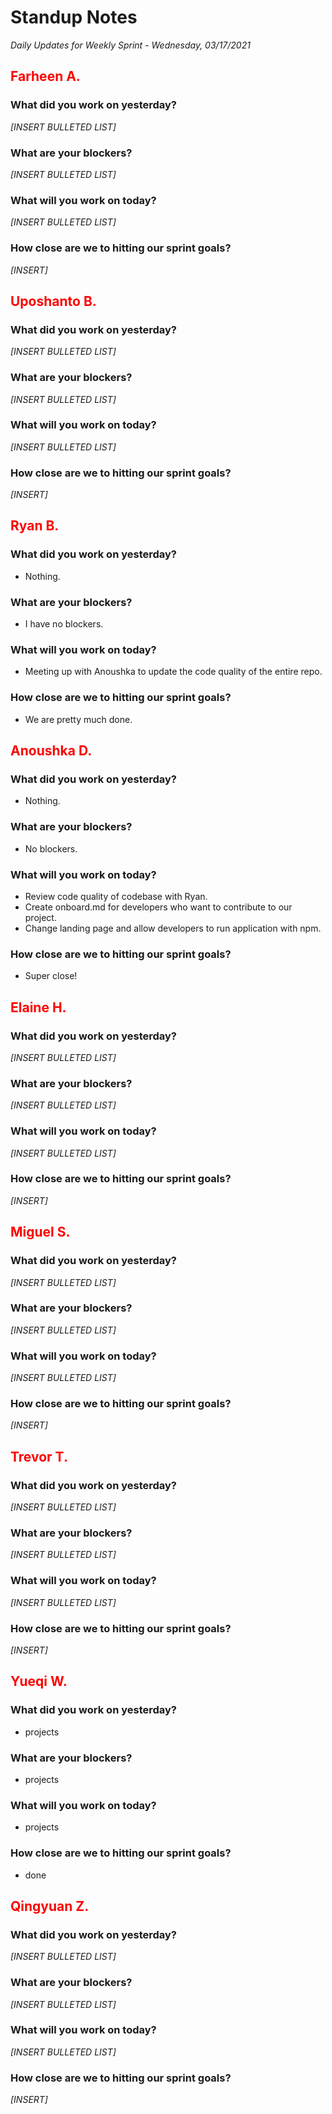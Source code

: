 # Standup Notes
*Daily Updates for Weekly Sprint - Wednesday, 03/17/2021*

## <span style="color: red;">Farheen A.</span> 

### What did you work on yesterday?
*[INSERT BULLETED LIST]*

### What are your blockers?
*[INSERT BULLETED LIST]*

### What will you work on today?
*[INSERT BULLETED LIST]*

### How close are we to hitting our sprint goals?
*[INSERT]*

## <span style="color: red;">Uposhanto B.</span> 

### What did you work on yesterday?
*[INSERT BULLETED LIST]*

### What are your blockers?
*[INSERT BULLETED LIST]*

### What will you work on today?
*[INSERT BULLETED LIST]*

### How close are we to hitting our sprint goals?
*[INSERT]*

## <span style="color: red;">Ryan B.</span>

### What did you work on yesterday?
- Nothing.

### What are your blockers?
- I have no blockers.

### What will you work on today?
- Meeting up with Anoushka to update the code quality of the entire repo.

### How close are we to hitting our sprint goals?
- We are pretty much done.

## <span style="color: red;">Anoushka D.</span>

### What did you work on yesterday?
- Nothing.

### What are your blockers?
- No blockers.

### What will you work on today?
- Review code quality of codebase with Ryan.
- Create onboard.md for developers who want to contribute to our project.
- Change landing page and allow developers to run application with npm.

### How close are we to hitting our sprint goals?
- Super close!

## <span style="color: red;">Elaine H.</span>

### What did you work on yesterday?
*[INSERT BULLETED LIST]*

### What are your blockers?
*[INSERT BULLETED LIST]*

### What will you work on today?
*[INSERT BULLETED LIST]*

### How close are we to hitting our sprint goals?
*[INSERT]*

## <span style="color: red;">Miguel S.</span>

### What did you work on yesterday?
*[INSERT BULLETED LIST]*

### What are your blockers?
*[INSERT BULLETED LIST]*

### What will you work on today?
*[INSERT BULLETED LIST]*

### How close are we to hitting our sprint goals?
*[INSERT]*

## <span style="color: red;">Trevor T.</span>

### What did you work on yesterday?
*[INSERT BULLETED LIST]*

### What are your blockers?
*[INSERT BULLETED LIST]*

### What will you work on today?
*[INSERT BULLETED LIST]*

### How close are we to hitting our sprint goals?
*[INSERT]*

## <span style="color: red;">Yueqi W.</span>

### What did you work on yesterday?
- projects

### What are your blockers?
- projects

### What will you work on today?
- projects

### How close are we to hitting our sprint goals?
- done

## <span style="color: red;">Qingyuan Z.</span>

### What did you work on yesterday?
*[INSERT BULLETED LIST]*

### What are your blockers?
*[INSERT BULLETED LIST]*

### What will you work on today?
*[INSERT BULLETED LIST]*

### How close are we to hitting our sprint goals?
*[INSERT]*
